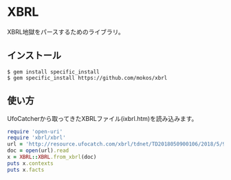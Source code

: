 # XBRL

XBRL地獄をパースするためのライブラリ。

## インストール
    $ gem install specific_install
    $ gem specific_install https://github.com/mokos/xbrl

## 使い方

UfoCatcherから取ってきたXBRLファイル(ixbrl.htm)を読み込みます。

```ruby
require 'open-uri'
require 'xbrl/xbrl'
url = 'http://resource.ufocatch.com/xbrl/tdnet/TD2018050900106/2018/5/9/081220180312488206/XBRLData/Summary/tse-acedussm-72030-20180312488206-ixbrl.htm'
doc = open(url).read
x = XBRL::XBRL.from_xbrl(doc)
puts x.contexts
puts x.facts
```
